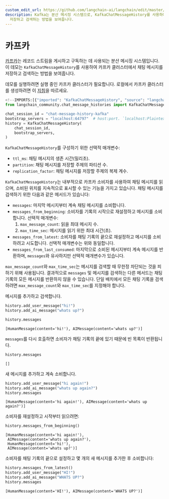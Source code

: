 ```yaml
---
custom_edit_url: https://github.com/langchain-ai/langchain/edit/master/docs/docs/integrations/memory/kafka_chat_message_history.ipynb
description: Kafka는 분산 메시징 시스템으로, KafkaChatMessageHistory를 사용하여 Kafka 클러스터에서 채팅 메시지를
  저장하고 검색하는 방법을 보여줍니다.
---
```


# 카프카

[카프카](https://github.com/apache/kafka)는 레코드 스트림을 게시하고 구독하는 데 사용되는 분산 메시징 시스템입니다. 이 데모는 `KafkaChatMessageHistory`를 사용하여 카프카 클러스터에서 채팅 메시지를 저장하고 검색하는 방법을 보여줍니다.

데모를 실행하려면 실행 중인 카프카 클러스터가 필요합니다. 로컬에서 카프카 클러스터를 생성하려면 이 [지침](https://developer.confluent.io/get-started/python)을 따르세요.

```python
<!--IMPORTS:[{"imported": "KafkaChatMessageHistory", "source": "langchain_community.chat_message_histories", "docs": "https://api.python.langchain.com/en/latest/chat_message_histories/langchain_community.chat_message_histories.kafka.KafkaChatMessageHistory.html", "title": "Kafka"}]-->
from langchain_community.chat_message_histories import KafkaChatMessageHistory

chat_session_id = "chat-message-history-kafka"
bootstrap_servers = "localhost:64797"  # host:port. `localhost:Plaintext Ports` if setup Kafka cluster locally
history = KafkaChatMessageHistory(
    chat_session_id,
    bootstrap_servers,
)
```


`KafkaChatMessageHistory`를 구성하기 위한 선택적 매개변수:
- `ttl_ms`: 채팅 메시지의 생존 시간(밀리초).
- `partition`: 채팅 메시지를 저장할 주제의 파티션 수.
- `replication_factor`: 채팅 메시지를 저장할 주제의 복제 계수.

`KafkaChatMessageHistory`는 내부적으로 카프카 소비자를 사용하여 채팅 메시지를 읽으며, 소비된 위치를 지속적으로 표시할 수 있는 기능을 가지고 있습니다. 채팅 메시지를 검색하기 위한 다음과 같은 메서드가 있습니다:
- `messages`: 마지막 메시지부터 계속 채팅 메시지를 소비합니다.
- `messages_from_beginning`: 소비자를 기록의 시작으로 재설정하고 메시지를 소비합니다. 선택적 매개변수:
  1. `max_message_count`: 읽을 최대 메시지 수.
  2. `max_time_sec`: 메시지를 읽기 위한 최대 시간(초).
- `messages_from_latest`: 소비자를 채팅 기록의 끝으로 재설정하고 메시지를 소비하려고 시도합니다. 선택적 매개변수는 위와 동일합니다.
- `messages_from_last_consumed`: 마지막으로 소비된 메시지부터 계속 메시지를 반환하며, `messages`와 유사하지만 선택적 매개변수가 있습니다.

`max_message_count`와 `max_time_sec`는 메시지를 검색할 때 무한정 차단되는 것을 피하기 위해 사용됩니다. 결과적으로 `messages` 및 메시지를 검색하는 다른 메서드는 채팅 기록의 모든 메시지를 반환하지 않을 수 있습니다. 단일 배치에서 모든 채팅 기록을 검색하려면 `max_message_count`와 `max_time_sec`를 지정해야 합니다.

메시지를 추가하고 검색합니다.

```python
history.add_user_message("hi!")
history.add_ai_message("whats up?")

history.messages
```


```output
[HumanMessage(content='hi!'), AIMessage(content='whats up?')]
```


`messages`를 다시 호출하면 소비자가 채팅 기록의 끝에 있기 때문에 빈 목록이 반환됩니다.

```python
history.messages
```


```output
[]
```


새 메시지를 추가하고 계속 소비합니다.

```python
history.add_user_message("hi again!")
history.add_ai_message("whats up again?")
history.messages
```


```output
[HumanMessage(content='hi again!'), AIMessage(content='whats up again?')]
```


소비자를 재설정하고 시작부터 읽으려면:

```python
history.messages_from_beginning()
```


```output
[HumanMessage(content='hi again!'),
 AIMessage(content='whats up again?'),
 HumanMessage(content='hi!'),
 AIMessage(content='whats up?')]
```


소비자를 채팅 기록의 끝으로 설정하고 몇 개의 새 메시지를 추가한 후 소비합니다:

```python
history.messages_from_latest()
history.add_user_message("HI!")
history.add_ai_message("WHATS UP?")
history.messages
```


```output
[HumanMessage(content='HI!'), AIMessage(content='WHATS UP?')]
```